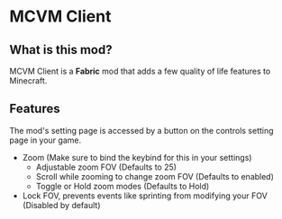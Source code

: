 # MCVM Client

## What is this mod?

MCVM Client is a **Fabric** mod that adds a few quality of life features to Minecraft.

## Features
The mod's setting page is accessed by a button on the controls setting page in your game.

- Zoom (Make sure to bind the keybind for this in your settings)
   - Adjustable zoom FOV (Defaults to 25)
   - Scroll while zooming to change zoom FOV (Defaults to enabled)
   - Toggle or Hold zoom modes (Defaults to Hold)
- Lock FOV, prevents events like sprinting from modifying your FOV (Disabled by default)
